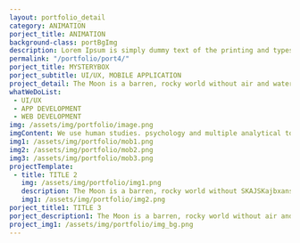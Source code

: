```yaml
---
layout: portfolio_detail
category: ANIMATION
porject_title: ANIMATION
background-class: portBgImg
description: Lorem Ipsum is simply dummy text of the printing and typesetting industry. Lorem Ipsum is simply dummy text of the...
permalink: "/portfolio/port4/"
porject_title: MYSTERYBOX
porject_subtitle: UI/UX, MOBILE APPLICATION
project_detail: The Moon is a barren, rocky world without air and water. It has dark lava plain on its surface. The Moon is filled wit craters. It has no light of its own. It gets its light from the Sun. The Moo keeps changing its shape as it moves round the Earth. It spins on its axis in 27.3 days stars were named after the Edwin Aldrin were the first ones to set their foot on the Moon on 21 July 1969 They reached the Moon in their space craft named Apollo II.
whatWeDoList: 
 - UI/UX
 - APP DEVELOPMENT
 - WEB DEVELOPMENT
img: /assets/img/portfolio/image.png
imgContent: We use human studies. psychology and multiple analytical tools to define.
img1: /assets/img/portfolio/mob1.png
img2: /assets/img/portfolio/mob2.png
img3: /assets/img/portfolio/mob3.png
projectTemplate: 
 - title: TITLE 2
   img: /assets/img/portfolio/img1.png
   description: The Moon is a barren, rocky world without SKAJSKajbxansbxmsahgd and water.  It spins on its axis in 27.3 days stars were named after the Edwin Aldrin were the first The Moon is a barren, rocky world without air and water.
   img1: /assets/img/portfolio/img2.png
porject_title1: TITLE 3
porject_description1: The Moon is a barren, rocky world without air and water. It has dark lava plain on its surface. The Moon is filled wit craters. It has no light of its The Moon is a barren, rocky world without air and water. It has dark lava plain on its surface.
project_img1: /assets/img/portfolio/img_bg.png
---
```

